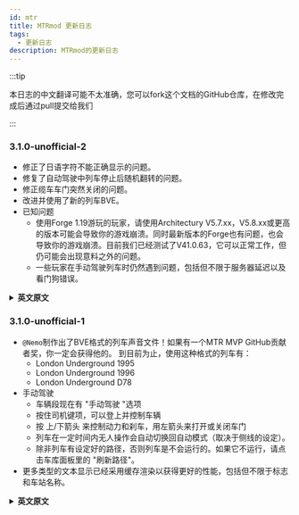 ```yaml
---
id: mtr
title: MTRmod 更新日志
tags: 
  - 更新日志
description: MTRmod的更新日志
---
```


:::tip

本日志的中文翻译可能不太准确，您可以fork这个文档的GitHub仓库，在修改完成后通过pull提交给我们

:::

### 3.1.0-unofficial-2
- 修正了日语字符不能正确显示的问题。
- 修复了自动驾驶中列车停止后随机翻转的问题。
- 修正缆车车门突然关闭的问题。
- 改进并使用了新的列车BVE。
- 已知问题
    - 使用Forge 1.19游玩的玩家，请使用Architectury V5.7.xx，V5.8.xx或更高的版本可能会导致你的游戏崩溃。同时最新版本的Forge也有问题，也会导致你的游戏崩溃。目前我们已经测试了V41.0.63，它可以正常工作，但仍可能会出现意料之外的问题。
    - 一些玩家在手动驾驶列车时仍然遇到问题，包括但不限于服务器延迟以及看门狗错误。
    
<details>
<summary><b>英文原文</b></summary>

- Fixed Japanese characters not rendering properly
- Fixed manual vehicles randomly flipping after stopping
- Fixed cable car doors slamming shut
- Improved sound distance for trains using the new BVE sounds

Known Issues
- For Forge 1.19, please use Architectury version 5.7.xx. Versions 5.8.xx or higher might crash. The latest version of Forge also has problems. I have tested 41.0.63 and it seems to work.
- Some players are still experiencing issues with manual trains, including server lag and watchdog errors.

</details>

### 3.1.0-unofficial-1
- ```@Nemo```制作出了BVE格式的列车声音文件！如果有一个MTR MVP GitHub贡献者奖，你一定会获得他的。
到目前为止，使用这种格式的列车有：
    - London Underground 1995
    - London Underground 1996
    - London Underground D78
- 手动驾驶
    - 车辆段现在有 "手动驾驶 "选项
    - 按住司机键项，可以登上并控制车辆
    - 按 上/下箭头 来控制动力和刹车，用左箭头来打开或关闭车门
    - 列车在一定时间内无人操作会自动切换回自动模式（取决于侧线的设定）。
    - 除非列车有设定好的路径，否则列车是不会运行的。如果它不运行，请点击车库面板里的 "刷新路径"。
- 更多类型的文本显示已经采用缓存渲染以获得更好的性能，包括但不限于标志和车站名称。

<details>
<summary><b>英文原文</b></summary>

- Vehicle sounds in BVE format by ```@Nemo```! Really impressive! If there was an MTR MVP GitHub Contributor award, it would go to you. Trains using this format so far:
    - London Underground 1995
    - London Underground 1996
    - London Underground D78
- Manual vehicle driving
    - Sidings now have the "Drivable Vehicle" option
    - Hold the Driver Key item to board and control a vehicle
    - Press Up Arrow / Down Arrow to control the power and brake, and use the Left Arrow to open or close the doors
    - Vehicles will automatically switch back to auto mode after a certain time (specified by the siding)
    - Vehicles will not move unless there is a valid path generated for the vehicle. Click "Refresh Path" in the depot if it is not working.
- More types of text display now use cached rendering for better performance, including signs and station names

</details>